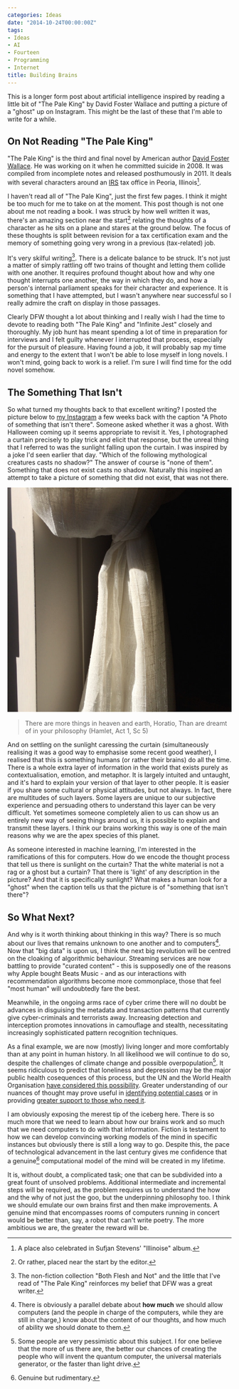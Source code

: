```yaml
---
categories: Ideas
date: "2014-10-24T00:00:00Z"
tags:
- Ideas
- AI
- Fourteen
- Programming
- Internet
title: Building Brains
---
```


This is a longer form post about artificial intelligence inspired by reading a little bit of "The Pale King" by David Foster Wallace and putting a picture of a "ghost" up on Instagram. This might be the last of these that I'm able to write for a while.

## On Not Reading "The Pale King"

"The Pale King" is the third and final novel by American author [David Foster Wallace](http://www.newsweek.com/david-foster-wallace-appreciation-david-gates-89371). He was working on it when he committed suicide in 2008. It was compiled from incomplete notes and released posthumously in 2011. It deals with several characters around an [IRS](http://en.m.wikipedia.org/wiki/Internal_Revenue_Service) tax office in Peoria, Illinois[^1].

I haven't read all of "The Pale King", just the first few pages. I think it might be too much for me to take on at the moment. This post though is not one about me not reading a book. I was struck by how well written it was, there's an amazing section near the start[^2] relating the thoughts of a character as he sits on a plane and stares at the ground below. The focus of these thoughts is split between revision for a tax certification exam and the memory of something going very wrong in a previous (tax-related) job.

It's very skilful writing[^3]. There is a delicate balance to be struck. It's not just a matter of simply rattling off two trains of thought and letting them collide with one another. It requires profound thought about how and why one thought interrupts one another, the way in which they do, and how a person's internal parliament speaks for their character and experience. It is something that I have attempted, but I wasn't anywhere near successful so I really admire the craft on display in those passages.

Clearly DFW thought a lot about thinking and I really wish I had the time to devote to reading both "The Pale King" and "Infinite Jest" closely and thoroughly. My job hunt has meant spending a lot of time in preparation for interviews and I felt guilty whenever I interrupted that process, especially for the pursuit of pleasure. Having found a job, it will probably sap my time and energy to the extent that I won't be able to lose myself in long novels. I won't mind, going back to work is a relief. I'm sure I will find time for the odd novel somehow.

## The Something That Isn't

So what turned my thoughts back to that excellent writing? I posted the picture below to [my Instagram](http://www.instagram.com/mattischrome) a few weeks back with the caption "A Photo of something that isn't there". Someone asked whether it was a ghost. With Halloween coming up it seems appropriate to revisit it. Yes, I photographed a curtain precisely to play trick and elicit that response, but the unreal thing that I referred to was the sunlight falling upon the curtain. I was inspired by a joke I'd seen earlier that day. "Which of the following mythological creatures casts no shadow?" The answer of course is "none of them". Something that does not exist casts no shadow. Naturally this inspired an attempt to take a picture of something that did not exist, that was not there.

![A photograph of something that isn't there](./SomethingThatIsntThere.jpg)

> There are more things in heaven and earth, Horatio, Than are dreamt of in your philosophy (Hamlet, Act 1, Sc 5)

And on settling on the sunlight caressing the curtain (simultaneously realising it was a good way to emphasise some recent good weather), I realised that this is something humans (or rather their brains) do all the time. There is a whole extra layer of information in the world that exists purely as contextualisation, emotion, and metaphor. It is largely intuited and untaught, and it's hard to explain your version of that layer to other people. It is easier if you share some cultural or physical attitudes, but not always. In fact, there are multitudes of such layers. Some layers are unique to our subjective experience and persuading others to understand this layer can be very difficult. Yet sometimes someone completely alien to us can show us an entirely new way of seeing things around us, it is possible to explain and transmit these layers. I think our brains working this way is one of the main reasons why we are the apex species of this planet.

As someone interested in machine learning, I'm interested in the ramifications of this for computers. How do we encode the thought process that tell us there is sunlight on the curtain? That the white material is not a rag or a ghost but a curtain? That there is 'light' of any description in the picture? And that it is specifically sunlight? What makes a human look for a "ghost" when the caption tells us that the picture is of "something that isn't there"?

## So What Next?

And why is it worth thinking about thinking in this way? There is so much about our lives that remains unknown to one another and to computers[^4]. Now that "big data" is upon us, I think the next big revolution will be centred on the cloaking of algorithmic behaviour. Streaming services are now battling to provide "curated content" - this is supposedly one of the reasons why Apple bought Beats Music - and as our interactions with recommendation algorithms become more commonplace, those that feel "most human" will undoubtedly fare the best.

Meanwhile, in the ongoing arms race of cyber crime there will no doubt be advances in disguising the metadata and transaction patterns that currently give cyber-criminals and terrorists away. Increasing detection and interception promotes innovations in camouflage and stealth, necessitating increasingly sophisticated pattern recognition techniques.

As a final example, we are now (mostly) living longer and more comfortably than at any point in human history. In all likelihood we will continue to do so, despite the challenges of climate change and possible overpopulation[^5]. It seems ridiculous to predict that loneliness and depression may be the major public health cosequences of this process, but the UN and the World Health Organisation [have considered this possibility](http://ocw.mit.edu/courses/health-sciences-and-technology/hst-934j-introduction-to-global-medicine-bioscience-technologies-disparities-strategies-spring-2010/readings-and-lectures/MITHST_934JS10_ses1_proj.pdf). Greater understanding of our nuances of thought may prove useful in [identifying potential cases](http://www.nimh.nih.gov/news/science-news/2012/pattern-recognition-technology-may-help-predict-future-mental-illness-in-teens.shtml) or in providing [greater support to those who need it](http://news.medill.northwestern.edu/chicago/news.aspx?id=77173).

I am obviously exposing the merest tip of the iceberg here. There is so much more that we need to learn about how our brains work and so much that we need computers to do with that information. Fiction is testament to how we can develop convincing working models of the mind in specific instances but obviously there is still a long way to go. Despite this, the pace of technological advancement in the last century gives me confidence that a genuine[^6] computational model of the mind will be created in my lifetime.

It is, without doubt, a complicated task; one that can be subdivided into a great fount of unsolved problems. Additional intermediate and incremental steps will be required, as the problem requires us to understand the how and the why of not just the goo, but the underpinning philosophy too. I think we should emulate our own brains first and then make improvements. A genuine mind that encompasses rooms of computers running in concert would be better than, say, a robot that can't write poetry. The more ambitious we are, the greater the reward will be.

[^1]: A place also celebrated in Sufjan Stevens' "Illinoise" album.
[^2]: Or rather, placed near the start by the editor.
[^3]: The non-fiction collection "Both Flesh and Not" and the little that I've read of "The Pale King" reinforces my belief that DFW was a great writer.
[^4]: There is obviously a parallel debate about **how much** we should allow computers (and the people in charge of the computers, while they are still in charge,) know about the content of our thoughts, and how much of ability we should donate to them.
[^5]: Some people are very pessimistic about this subject. I for one believe that the more of us there are, the better our chances of creating the people who will invent the quantum computer, the universal materials generator, or the faster than light drive.
[^6]: Genuine but rudimentary.
